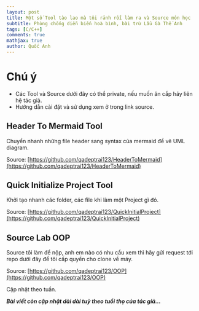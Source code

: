 ```yaml
---
layout: post
title: Một số Tool tào lao mà tôi rảnh rỗi làm ra và Source môn học
subtitle: Phòng chống diễn biến hoà bình, bài trừ Lẩu Gà Thế Anh
tags: [C/C++]
comments: true
mathjax: true
author: Quốc Anh
---
```


# Chú ý
- Các Tool và Source dưới đây có thể private, nếu muốn ăn cắp hãy liên hệ tác giả.
- Hướng dẫn cài đặt và sử dụng xem ở trong link source.


## Header To Mermaid Tool
Chuyển nhanh những file header sang syntax của mermaid để vẽ UML diagram.

Source: [https://github.com/qadeptrai123/HeaderToMermaid](https://github.com/qadeptrai123/HeaderToMermaid)

## Quick Initialize Project Tool
Khởi tạo nhanh các folder, các file khi làm một Project gì đó.

Source: [https://github.com/qadeptrai123/QuickInitialProject](https://github.com/qadeptrai123/QuickInitialProject)

## Source Lab OOP
Source tôi làm để nộp, anh em nào có nhu cầu xem thì hãy gửi request tới repo dưới đây để tôi cấp quyền cho clone về máy.

Source: [https://github.com/qadeptrai123/OOP](https://github.com/qadeptrai123/OOP)

Cập nhật theo tuần.

***Bài viết còn cập nhật dài dài tuỳ theo tuổi thọ của tác giả...***


